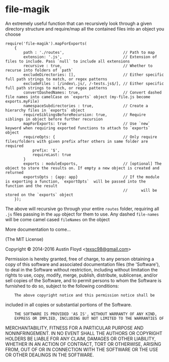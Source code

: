 file-magik
===============

An extremely useful function that can recursively look through a given directory structure and require/map all the
contained files into an object you choose

```
require('file-magik').mapForExports(
	{
		path : './routes',							// Path to map
		extension: '.js',							// Extension of files to include. Pass `null` to include all extensions
		recursive : true,							// Whether to recurse into folders of `path`
		excludeDirectories: [],       				// Either specific full path strings to match, or regex patterns
		excludeFiles : [/index\.js/, /-tests.js$/], // Either specific full path strings to match, or regex patterns
		convertDashedNames: true,     				// Convert dashed file names into camelCase on `exports` object (my-file.js become exports.myFile)
		namespaceSubdirectories : true,				// Create a hierarchy files in `exports` object
		requireSiblingsBeforeRecursion: true,		// Require siblings in object before further recursion
		mapForExports: true							// Use `new` keyword when requiring exported functions to attach to `exports` object
		requireOpts: {								// Only require files/folders with given prefix after others in same folder are required
			prefix: '$',		
			requireLast: true
		}
		exports : moduleExports,					// [optional] The object to store the results on. If empty a new object is created and returned
		exportsOpts : {app: app} 					// If the module is exporting a function, `exportOpts`  will be passed into the function and the result 
								 					// 		will be stored on the `exports` object 
	});
```

The above will recursive go through your entire `routes` folder, requiring all `.js` files passing in the `app` object
for them to use. Any dashed `file-names` will be come camel cased `fileNames` on the object

More documentation to come...

(The MIT License)

Copyright &copy; 2014-2016 Austin Floyd &lt;texsc98@gmail.com&gt;

Permission is hereby granted, free of charge, to any person obtaining
a copy of this software and associated documentation files (the
'Software'), to deal in the Software without restriction, including
without limitation the rights to use, copy, modify, merge, publish,
		distribute, sublicense, and/or sell copies of the Software, and to
permit persons to whom the Software is furnished to do so, subject to
the following conditions:

		The above copyright notice and this permission notice shall be
included in all copies or substantial portions of the Software.

		THE SOFTWARE IS PROVIDED 'AS IS', WITHOUT WARRANTY OF ANY KIND,
		EXPRESS OR IMPLIED, INCLUDING BUT NOT LIMITED TO THE WARRANTIES OF
MERCHANTABILITY, FITNESS FOR A PARTICULAR PURPOSE AND NONINFRINGEMENT.
		IN NO EVENT SHALL THE AUTHORS OR COPYRIGHT HOLDERS BE LIABLE FOR ANY
CLAIM, DAMAGES OR OTHER LIABILITY, WHETHER IN AN ACTION OF CONTRACT,
		TORT OR OTHERWISE, ARISING FROM, OUT OF OR IN CONNECTION WITH THE
SOFTWARE OR THE USE OR OTHER DEALINGS IN THE SOFTWARE.


